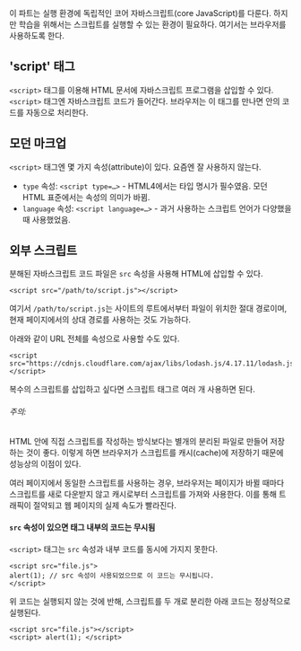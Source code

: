 
이 파트는 실행 환경에 독립적인 코어 자바스크립트(core JavaScript)를 다룬다. 하지만 학습을 위해서는 스크립트를 실행할 수 있는 환경이 필요하다. 여기서는 브라우저를 사용하도록 한다.

## 'script' 태그

`<script>` 태그를 이용해 HTML 문서에 자바스크립트 프로그램을 삽입할 수 있다. `<script>` 태그엔 자바스크립트 코드가 들어간다. 브라우저는 이 태그를 만나면 안의 코드를 자동으로 처리한다.

## 모던 마크업

`<script>` 태그엔 몇 가지 속성(attribute)이 있다. 요즘엔 잘 사용하지 않는다.

- `type` 속성: `<script type=…>` - HTML4에서는 타입 명시가 필수였음. 모던 HTML 표준에서는 속성의 의미가 바뀜.
- `language` 속성: `<script language=…>` - 과거 사용하는 스크립트 언어가 다양했을 때 사용했었음.

## 외부 스크립트

분해된 자바스크립트 코드 파일은 `src` 속성을 사용해 HTML에 삽입할 수 있다.

```
<script src="/path/to/script.js"></script>
```

여기서 `/path/to/script.js`는 사이트의 루트에서부터 파일이 위치한 절대 경로이며, 현재 페이지에서의 상대 경로를 사용하는 것도 가능하다.

아래와 같이 URL 전체를 속성으로 사용할 수도 있다.

```
<script src="https://cdnjs.cloudflare.com/ajax/libs/lodash.js/4.17.11/lodash.js"></script>
```

복수의 스크립트를 삽입하고 싶다면 스크립트 태그르 여러 개 사용하면 된다.

###### 주의:
HTML 안에 직접 스크립트를 작성하는 방식보다는 별개의 분리된 파일로 만들어 저장하는 것이 좋다. 이렇게 하면 브라우저가 스크립트를 캐시(cache)에 저장하기 때문에 성능상의 이점이 있다.

여러 페이지에서 동일한 스크립트를 사용하는 경우, 브라우저는 페이지가 바뀔 때마다 스크립트를 새로 다운받지 않고 캐시로부터 스크립트를 가져와 사용한다. 이를 통해 트래픽이 절약되고 웹 페이지의 실제 속도가 빨라진다.

#### `src` 속성이 있으면 태그 내부의 코드는 무시됨

`<script>` 태그는 `src` 속성과 내부 코드를 동시에 가지지 못한다.

```
<script src="file.js">
alert(1); // src 속성이 사용되었으므로 이 코드는 무시됩니다. 
</script>
```

위 코드는 실행되지 않는 것에 반해, 스크립트를 두 개로 분리한 아래 코드는 정상적으로 실행된다. 

```
<script src="file.js"></script> 
<script> alert(1); </script>
```


